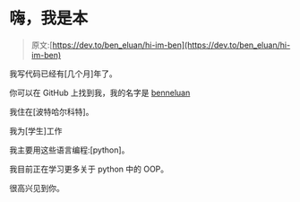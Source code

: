 # 嗨，我是本

> 原文:[https://dev.to/ben_eluan/hi-im-ben](https://dev.to/ben_eluan/hi-im-ben)

我写代码已经有[几个月]年了。

你可以在 GitHub 上找到我，我的名字是 [benneluan](https://github.com/benneluan)

我住在[波特哈尔科特]。

我为[学生]工作

我主要用这些语言编程:[python]。

我目前正在学习更多关于 python 中的 OOP。

很高兴见到你。